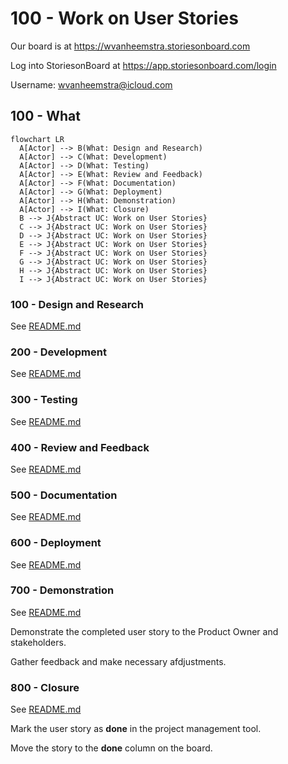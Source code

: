 # 100 - Work on User Stories

Our board is at https://wvanheemstra.storiesonboard.com

Log into StoriesonBoard at https://app.storiesonboard.com/login

Username: wvanheemstra@icloud.com

## 100 - What

```mermaid
flowchart LR
  A[Actor] --> B(What: Design and Research)
  A[Actor] --> C(What: Development)
  A[Actor] --> D(What: Testing)
  A[Actor] --> E(What: Review and Feedback)
  A[Actor] --> F(What: Documentation)
  A[Actor] --> G(What: Deployment)
  A[Actor] --> H(What: Demonstration)
  A[Actor] --> I(What: Closure)
  B --> J{Abstract UC: Work on User Stories}
  C --> J{Abstract UC: Work on User Stories}
  D --> J{Abstract UC: Work on User Stories}
  E --> J{Abstract UC: Work on User Stories}
  F --> J{Abstract UC: Work on User Stories}
  G --> J{Abstract UC: Work on User Stories}
  H --> J{Abstract UC: Work on User Stories}
  I --> J{Abstract UC: Work on User Stories}
```

### 100 - Design and Research

See [README.md](./100/100/README.md)

### 200 - Development

See [README.md](./100/200/README.md)

### 300 - Testing

See [README.md](./100/300/README.md)

### 400 - Review and Feedback

See [README.md](./100/400/README.md)

### 500 - Documentation

See [README.md](./100/500/README.md)

### 600 - Deployment

See [README.md](./100/600/README.md)

### 700 - Demonstration

See [README.md](./100/700/README.md)

Demonstrate the completed user story to the Product Owner and stakeholders.

Gather feedback and make necessary afdjustments.

### 800 - Closure

See [README.md](./100/800/README.md)

Mark the user story as **done** in the project management tool.

Move the story to the **done** column on the board.
